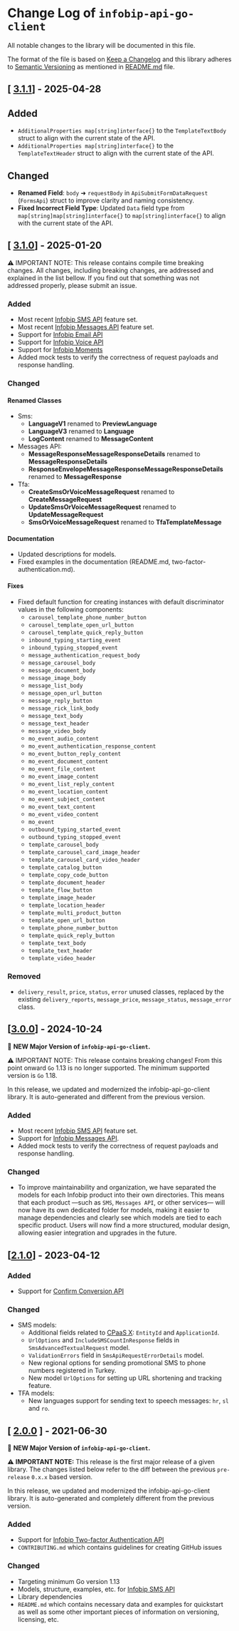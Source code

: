 # Change Log of `infobip-api-go-client`

All notable changes to the library will be documented in this file.

The format of the file is based on [Keep a Changelog](http://keepachangelog.com/)
and this library adheres to [Semantic Versioning](http://semver.org/) as mentioned in [README.md][readme] file.

## [ [3.1.1](https://github.com/infobip/infobip-api-go-client/releases/tag/3.1.1)] - 2025-04-28

## Added
* `AdditionalProperties map[string]interface{}` to the `TemplateTextBody` struct to align with the current state of the API.
* `AdditionalProperties map[string]interface{}` to the `TemplateTextHeader` struct to align with the current state of the API.

## Changed
*  **Renamed Field**: `body` ➜ `requestBody` in `ApiSubmitFormDataRequest` (`FormsApi`) struct to improve clarity and naming consistency.
*  **Fixed Incorrect Field Type**: Updated `Data` field type from `map[string]map[string]interface{}` to `map[string]interface{}` to align with the current state of the API.

## [ [3.1.0](https://github.com/infobip/infobip-api-go-client/releases/tag/3.1.0)] - 2025-01-20

⚠️ IMPORTANT NOTE: This release contains compile time breaking changes.
All changes, including breaking changes, are addressed and explained in the list bellow.
If you find out that something was not addressed properly, please submit an issue.

### Added
* Most recent [Infobip SMS API](https://www.infobip.com/docs/api/channels/sms) feature set.
* Most recent [Infobip Messages API](https://www.infobip.com/docs/api/platform/messages-api) feature set.
* Support for [Infobip Email API](https://www.infobip.com/docs/api/channels/email)
* Support for [Infobip Voice API](https://www.infobip.com/docs/api/channels/voice)
* Support for [Infobip Moments](https://www.infobip.com/docs/api/customer-engagement/moments)
* Added mock tests to verify the correctness of request payloads and response handling.

### Changed

#### Renamed Classes
* Sms:
  * **LanguageV1** renamed to **PreviewLanguage**
  * **LanguageV3** renamed to **Language**
  * **LogContent** renamed to **MessageContent**
* Messages API:
  * **MessageResponseMessageResponseDetails** renamed to **MessageResponseDetails**
  * **ResponseEnvelopeMessageResponseMessageResponseDetails** renamed to **MessageResponse**
* Tfa:
  * **CreateSmsOrVoiceMessageRequest** renamed to **CreateMessageRequest**
  * **UpdateSmsOrVoiceMessageRequest** renamed to **UpdateMessageRequest**
  * **SmsOrVoiceMessageRequest** renamed to **TfaTemplateMessage**

#### Documentation
* Updated descriptions for models.
* Fixed examples in the documentation (README.md, two-factor-authentication.md).

#### Fixes
* Fixed default function for creating instances with default discriminator values in the following components:
  - `carousel_template_phone_number_button`
  - `carousel_template_open_url_button`
  - `carousel_template_quick_reply_button`
  - `inbound_typing_starting_event`
  - `inbound_typing_stopped_event`
  - `message_authentication_request_body`
  - `message_carousel_body`
  - `message_document_body`
  - `message_image_body`
  - `message_list_body`
  - `message_open_url_button`
  - `message_reply_button`
  - `message_rick_link_body`
  - `message_text_body`
  - `message_text_header`
  - `message_video_body`
  - `mo_event_audio_content`
  - `mo_event_authentication_response_content`
  - `mo_event_button_reply_content`
  - `mo_event_document_content`
  - `mo_event_file_content`
  - `mo_event_image_content`
  - `mo_event_list_reply_content`
  - `mo_event_location_content`
  - `mo_event_subject_content`
  - `mo_event_text_content`
  - `mo_event_video_content`
  - `mo_event`
  - `outbound_typing_started_event`
  - `outbound_typing_stopped_event`
  - `template_carousel_body`
  - `template_carousel_card_image_header`
  - `template_carousel_card_video_header`
  - `template_catalog_button`
  - `template_copy_code_button`
  - `template_document_header`
  - `template_flow_button`
  - `template_image_header`
  - `template_location_header`
  - `template_multi_product_button`
  - `template_open_url_button`
  - `template_phone_number_button`
  - `template_quick_reply_button`
  - `template_text_body`
  - `template_text_header`
  - `template_video_header`

### Removed
* `delivery_result`, `price`, `status`, `error` unused classes, replaced by the existing `delivery_reports`, `message_price`, `message_status`, `message_error` class.

## [[3.0.0](https://github.com/infobip/infobip-api-go-client/releases/tag/3.0.0)] - 2024-10-24

🎉 **NEW Major Version of `infobip-api-go-client`.**

⚠️ IMPORTANT NOTE: This release contains breaking changes! From this point onward `Go` 1.13 is no longer supported. The minimum supported version is `Go` 1.18.

In this release, we updated and modernized the infobip-api-go-client library. It is auto-generated and different from the previous version.

### Added
* Most recent [Infobip SMS API](https://www.infobip.com/docs/api/channels/sms) feature set.
* Support for [Infobip Messages API](https://www.infobip.com/docs/api/platform/messages-api).
* Added mock tests to verify the correctness of request payloads and response handling.

### Changed
* To improve maintainability and organization, we have separated the models for each Infobip product into their own directories. This means that each product —such as `SMS`, `Messages API`, or other services— will now have its own dedicated folder for models, making it easier to manage dependencies and clearly see which models are tied to each specific product. Users will now find a more structured, modular design, allowing easier integration and upgrades in the future.

## [[2.1.0](https://github.com/infobip/infobip-api-go-client/releases/tag/2.1.0)] - 2023-04-12

### Added
- Support for [Confirm Conversion API](https://www.infobip.com/docs/api/channels/sms/sms-messaging/outbound-sms/log-end-tag)

### Changed
- SMS models:
    - Additional fields related to [CPaaS X](https://www.infobip.com/docs/cpaas-x): `EntityId` and `ApplicationId`.
    - `UrlOptions` and `IncludeSMSCountInResponse` fields in `SmsAdvancedTextualRequest` model.
    - `ValidationErrors` field in `SmsApiRequestErrorDetails` model.
    - New regional options for sending promotional SMS to phone numbers registered in Turkey.
    - New model `UrlOptions` for setting up URL shortening and tracking feature.
- TFA models:
    - New languages support for sending text to speech messages: `hr`, `sl` and `ro`.


## [ [2.0.0](https://github.com/infobip/infobip-api-go-client/releases/tag/2.0.0) ] - 2021-06-30

🎉 **NEW Major Version of `infobip-api-go-client`.**

⚠ **IMPORTANT NOTE:** This release is the first major release of a given library.
The changes listed below refer to the diff between the previous `pre-release` `0.x.x` based version.

In this release, we updated and modernized the infobip-api-go-client library. It is auto-generated and completely different from the previous version.

### Added
- Support for [Infobip Two-factor Authentication API](https://www.infobip.com/docs/api#channels/sms/send-2fa-pin-code-over-sms)
- `CONTRIBUTING.md` which contains guidelines for creating GitHub issues

### Changed
- Targeting minimum Go version 1.13
- Models, structure, examples, etc. for [Infobip SMS API](https://www.infobip.com/docs/api#channels/sms)
- Library dependencies
- `README.md` which contains necessary data and examples for quickstart as well as some other important pieces of information on versioning, licensing, etc.

[readme]: README.mustache
